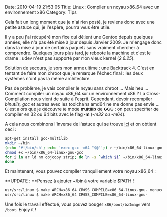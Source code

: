 Date: 2010-04-19 21:53:05
Title: Linux : Compiler un noyau x86_64 avec un environnement x86
Category: Tips

Cela fait un long moment que je n'ai rien posté, je reviens donc avec une petite astuce qui, je l'espère, pourra vous être utile.

Il y a peu j'ai récupéré mon fixe qui détient une Gentoo depuis quelques années, elle n'a pas été mise à jour depuis Janvier 2009. Je m'engage donc dans la mise à jour de certains paquets sans vraiment chercher à comprendre. Quelques jours plus tard, je reboote la machine et c'est le drame : udev n'est pas supporté par mon vieux kernel (_2.6.25_).

Solution de secours, je sors mon arme ultime : une Backtrack 4. C'est en tentant de faire mon chroot que je remarque l'échec final : les deux systèmes n'ont pas la même architecture.

Pas de problème, je vais compiler le noyau sans chroot ... Mais heu ... Comment compiler un noyau x86\_64 sur un environnement x86 ? La Cross-Compilation nous vient de suite à l'esprit. Cependant, devoir recompiler _binutils, gcc_ et autres avec les toolchains amd64 ne me donne pas envie ... C'est alors que je découvre le mode **multilib** de **GCC** : on peut spécifier de compiler en 32 ou 64 bits avec le flag **-m** (_-m32 ou -m64_).

A cela nous combinons l'inverse de l'astuce qui se trouve [ici](http://tinkering-is-fun.blogspot.com/2009/12/compiling-linux-kernel-for-x86-on-x8664.html) et on obtient ceci :

``` bash
apt-get install gcc-multilib
mkdir ~/bin
(echo '#!/bin/sh'; echo 'exec gcc -m64 "$@"';) > ~/bin/x86_64-linux-gnu-gcc
chmod +x ~/bin/x86_64-linux-gnu-gcc
for i in ar ld nm objcopy strip; do ln -s `which $i` ~/bin/x86_64-linux-gnu-$i
done
```

Et maintenant, vous pouvez compiler tranquillement votre noyau x86\_64 :

**UPDATE : **Pensez à ajouter ~/bin à votre variable $PATH !

``` bash
usr/src/linux $ make ARCH=x86_64 CROSS_COMPILE=x86_64-linux-gnu- menuconfig
usr/src/linux $ make ARCH=x86_64 CROSS_COMPILE=x86_64-linux-gnu-
```

Une fois le travail effectué, vous pouvez bouger `x86/boot/bzImage` vers `/boot`. Enjoy it !
